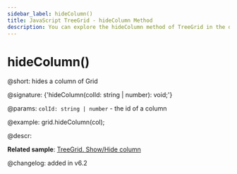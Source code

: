 ```yaml
---
sidebar_label: hideColumn()
title: JavaScript TreeGrid - hideColumn Method 
description: You can explore the hideColumn method of TreeGrid in the documentation of the DHTMLX JavaScript UI library. Browse developer guides and API reference, try out code examples and live demos, and download a free 30-day evaluation version of DHTMLX Suite 7.
---
```


# hideColumn()

@short: hides a column of Grid

@signature: {'hideColumn(colId: string | number): void;'}

@params:
`colId: string | number` - the id of a column

@example:
grid.hideColumn(col);

@descr:

**Related sample**: [TreeGrid. Show/Hide column](https://snippet.dhtmlx.com/1gekn97m)

@changelog: added in v6.2

[comment]: # (@relatedapi: treegrid/api/treegrid_showcolumn_method.md)

[comment]: # (@related: treegrid/usage.md#hidingshowing-a-column)
